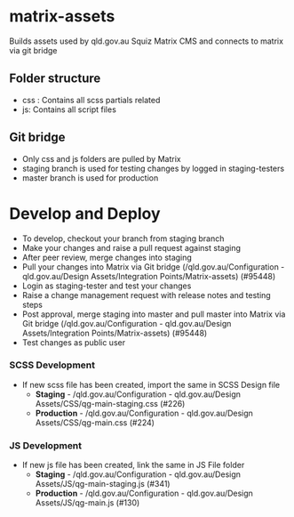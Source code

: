 # matrix-assets
Builds assets used by qld.gov.au Squiz Matrix CMS and connects to matrix via git bridge

## Folder structure
- css : Contains all scss partials related
- js: Contains all script files

## Git bridge
- Only css and js folders are pulled by Matrix
- staging branch is used for testing changes by logged in staging-testers
- master branch is used for production

# Develop and Deploy
- To develop, checkout your branch from staging branch
- Make your changes and raise a pull request against staging
- After peer review, merge changes into staging
- Pull your changes into Matrix via Git bridge (/qld.gov.au/Configuration - qld.gov.au/Design Assets/Integration Points/Matrix-assets) (#95448)
- Login as staging-tester and test your changes
- Raise a change management request with release notes and testing steps
- Post approval, merge staging into master and pull master into Matrix via Git bridge (/qld.gov.au/Configuration - qld.gov.au/Design Assets/Integration Points/Matrix-assets) (#95448)
- Test changes as public user
### SCSS Development
- If new scss file has been created, import the same in SCSS Design file
    - **Staging** - /qld.gov.au/Configuration - qld.gov.au/Design Assets/CSS/qg-main-staging.css (#226)
    - **Production** - /qld.gov.au/Configuration - qld.gov.au/Design Assets/CSS/qg-main.css (#224)
### JS Development
- If new js file has been created, link the same in JS File folder
    - **Staging** - /qld.gov.au/Configuration - qld.gov.au/Design Assets/JS/qg-main-staging.js (#341)
    - **Production** - /qld.gov.au/Configuration - qld.gov.au/Design Assets/JS/qg-main.js (#130)

